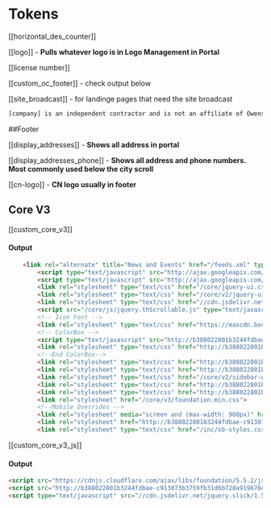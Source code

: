 # Tokens

[[horizontal_des_counter]]

[[logo]] - **Pulls whatever logo is in Logo Management in Portal**

[[license number]]

[[custom_oc_footer]] - check output below

[[site_broadcast]]  - for landinge pages that need the site broadcast

```txt
[company] is an independent contractor and is not an affiliate of Owens Corning Roofing and Asphalt, LLC or its affiliated companies. THE PINK PANTHER&trade; &amp; &copy; 1964–2015 Metro-Goldwyn-Mayer Studios Inc. All Rights Reserved.
```


##Footer 

[[display_addresses]] - **Shows all address in portal**


[[display_addresses_phone]] - **Shows all address and phone numbers. Most commonly used below the city scroll** 

[[cn-logo]] - **CN logo usually in footer**

## Core V3 
[[custom_core_v3]]

#### Output 
```html
	<link rel="alternate" title="News and Events" href="/feeds.xml" type="application/rss+xml" />
    	<script type="text/javascript" src="http://ajax.googleapis.com/ajax/libs/jquery/1.8.1/jquery.min.js"></script>
    	<script type="text/javascript" src="http://ajax.googleapis.com/ajax/libs/jqueryui/1.8.6/jquery-ui.min.js" defer></script>
    	<link rel="stylesheet" type="text/css" href="/core/jquery-ui.css" />
    	<link rel="stylesheet" type="text/css" href="/core/v2/jquery-ui-default.css" />
    	<link rel="stylesheet" type="text/css" href="//cdn.jsdelivr.net/jquery.slick/1.5.9/slick.css"/>
    	<script src="/core/js/jquery.thScrollable.js" type="text/javascript" defer></script>
    	<!-- Icon Font -->
    	<link rel="stylesheet" type="text/css" href="https://maxcdn.bootstrapcdn.com/font-awesome/4.5.0/css/font-awesome.min.css">
    	<!-- ColorBox -->
    	<script type="text/javascript" src="http://b388022801b3244fdbae-c913073b3759fb31d6b728a919676eab.r15.cf1.rackcdn.com/v3/colorbox/jquery.colorbox-min.js" defer></script>
    	<link rel="stylesheet" type="text/css" href="http://b388022801b3244fdbae-c913073b3759fb31d6b728a919676eab.r15.cf1.rackcdn.com/v3/colorbox/colorbox.css" />
    	<!--End ColorBox-->
    	<link rel="stylesheet" type="text/css" href="http://b388022801b3244fdbae-c913073b3759fb31d6b728a919676eab.r15.cf1.rackcdn.com/v3/toolbox.css" />
    	<link rel="stylesheet" type="text/css" href="http://b388022801b3244fdbae-c913073b3759fb31d6b728a919676eab.r15.cf1.rackcdn.com/v3/inline-widgets.css" />
    	<link rel="stylesheet" type="text/css" href="/core/v2/sidebar-widgets.css" />
    	<link rel="stylesheet" type="text/css" href="http://b388022801b3244fdbae-c913073b3759fb31d6b728a919676eab.r15.cf1.rackcdn.com/v3/modules.css" />
    	<link rel="stylesheet" type="text/css" href="http://b388022801b3244fdbae-c913073b3759fb31d6b728a919676eab.r15.cf1.rackcdn.com/v3/template.css" />
    	<link rel="stylesheet" href="/core/v3/foundation.min.css">
    	<!--Mobile Overrides -->
    	<link rel="stylesheet" media="screen and (max-width: 960px)" href="http://b388022801b3244fdbae-c913073b3759fb31d6b728a919676eab.r15.cf1.rackcdn.com/v3/mobile.css" />
    	<link rel="stylesheet" href="http://b388022801b3244fdbae-c913073b3759fb31d6b728a919676eab.r15.cf1.rackcdn.com/v3/nav.css" />
    	<link rel="stylesheet" type="text/css" href="/inc/sb-styles.css">  
```



[[custom_core_v3_js]]

#### Output 
```html
<script src="https://cdnjs.cloudflare.com/ajax/libs/foundation/5.5.2/js/foundation.min.js"></script> 
<script src="http://b388022801b3244fdbae-c913073b3759fb31d6b728a919676eab.r15.cf1.rackcdn.com/v3/template.js"></script> 
<script type="text/javascript" src="//cdn.jsdelivr.net/jquery.slick/1.5.9/slick.min.js"></script> 
``` 
